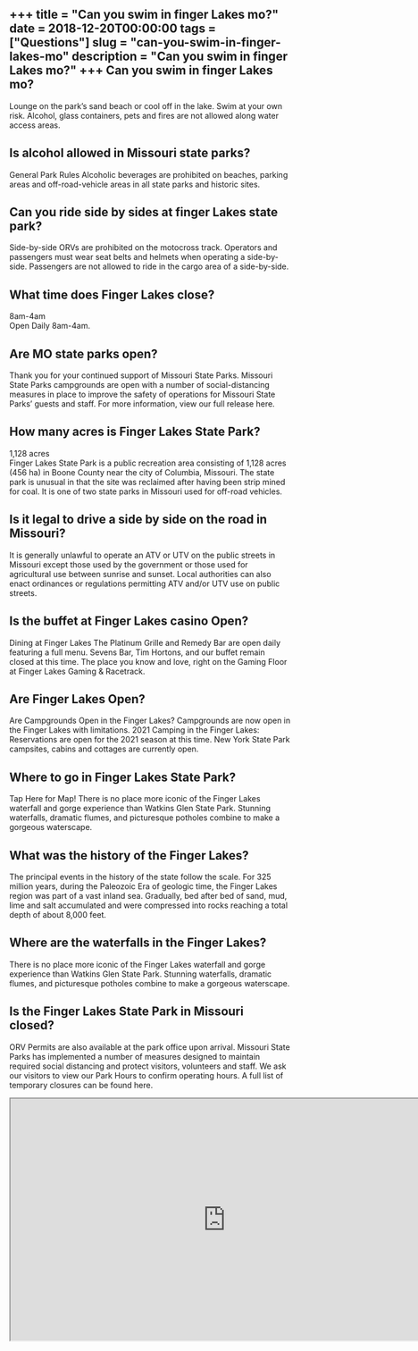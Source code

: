 +++
title = "Can you swim in finger Lakes mo?"
date = 2018-12-20T00:00:00
tags = ["Questions"]
slug = "can-you-swim-in-finger-lakes-mo"
description = "Can you swim in finger Lakes mo?"
+++
Can you swim in finger Lakes mo?
--------------------------------

Lounge on the park’s sand beach or cool off in the lake. Swim at your own risk. Alcohol, glass containers, pets and fires are not allowed along water access areas.

Is alcohol allowed in Missouri state parks?
-------------------------------------------

General Park Rules Alcoholic beverages are prohibited on beaches, parking areas and off-road-vehicle areas in all state parks and historic sites.

Can you ride side by sides at finger Lakes state park?
------------------------------------------------------

Side-by-side ORVs are prohibited on the motocross track. Operators and passengers must wear seat belts and helmets when operating a side-by-side. Passengers are not allowed to ride in the cargo area of a side-by-side.

What time does Finger Lakes close?
----------------------------------

8am-4am  
Open Daily 8am-4am.

Are MO state parks open?
------------------------

Thank you for your continued support of Missouri State Parks. Missouri State Parks campgrounds are open with a number of social-distancing measures in place to improve the safety of operations for Missouri State Parks’ guests and staff. For more information, view our full release here.

How many acres is Finger Lakes State Park?
------------------------------------------

1,128 acres  
Finger Lakes State Park is a public recreation area consisting of 1,128 acres (456 ha) in Boone County near the city of Columbia, Missouri. The state park is unusual in that the site was reclaimed after having been strip mined for coal. It is one of two state parks in Missouri used for off-road vehicles.

Is it legal to drive a side by side on the road in Missouri?
------------------------------------------------------------

It is generally unlawful to operate an ATV or UTV on the public streets in Missouri except those used by the government or those used for agricultural use between sunrise and sunset. Local authorities can also enact ordinances or regulations permitting ATV and/or UTV use on public streets.

Is the buffet at Finger Lakes casino Open?
------------------------------------------

Dining at Finger Lakes The Platinum Grille and Remedy Bar are open daily featuring a full menu. Sevens Bar, Tim Hortons, and our buffet remain closed at this time. The place you know and love, right on the Gaming Floor at Finger Lakes Gaming &amp; Racetrack.

Are Finger Lakes Open?
----------------------

Are Campgrounds Open in the Finger Lakes? Campgrounds are now open in the Finger Lakes with limitations. 2021 Camping in the Finger Lakes: Reservations are open for the 2021 season at this time. New York State Park campsites, cabins and cottages are currently open.

Where to go in Finger Lakes State Park?
---------------------------------------

Tap Here for Map! There is no place more iconic of the Finger Lakes waterfall and gorge experience than Watkins Glen State Park. Stunning waterfalls, dramatic flumes, and picturesque potholes combine to make a gorgeous waterscape.

What was the history of the Finger Lakes?
-----------------------------------------

The principal events in the history of the state follow the scale. For 325 million years, during the Paleozoic Era of geologic time, the Finger Lakes region was part of a vast inland sea. Gradually, bed after bed of sand, mud, lime and salt accumulated and were compressed into rocks reaching a total depth of about 8,000 feet.

Where are the waterfalls in the Finger Lakes?
---------------------------------------------

There is no place more iconic of the Finger Lakes waterfall and gorge experience than Watkins Glen State Park. Stunning waterfalls, dramatic flumes, and picturesque potholes combine to make a gorgeous waterscape.

Is the Finger Lakes State Park in Missouri closed?
--------------------------------------------------

ORV Permits are also available at the park office upon arrival. Missouri State Parks has implemented a number of measures designed to maintain required social distancing and protect visitors, volunteers and staff. We ask our visitors to view our Park Hours to confirm operating hours. A full list of temporary closures can be found here.

<iframe allow="accelerometer; autoplay; clipboard-write; encrypted-media; gyroscope; picture-in-picture" allowfullscreen="" class="__youtube_prefs__  epyt-is-override  no-lazyload" data-no-lazy="1" data-origheight="433" data-origwidth="770" data-skipgform_ajax_framebjll="" height="433" id="_ytid_22908" loading="lazy" src="https://www.youtube.com/embed/UWhZ-v2EAI8?enablejsapi=1&autoplay=0&cc_load_policy=0&cc_lang_pref=&iv_load_policy=1&loop=0&modestbranding=0&rel=1&fs=1&playsinline=0&autohide=2&theme=dark&color=red&controls=1&" title="YouTube player" width="770"></iframe>